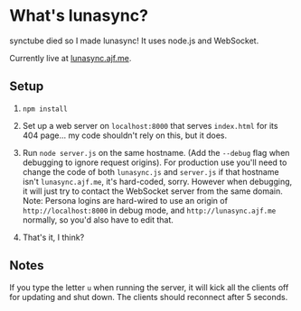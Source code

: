 What's lunasync?
================

synctube died so I made lunasync! It uses node.js and WebSocket.

Currently live at [lunasync.ajf.me](http://lunasync.ajf.me/).

Setup
-----

1. `npm install`

2. Set up a web server on `localhost:8000` that serves `index.html` for its 404 page... my code shouldn't rely on this, but it does.

3. Run `node server.js` on the same hostname. (Add the `--debug` flag when debugging to ignore request origins). For production use you'll need to change the code of both `lunasync.js` and `server.js` if that hostname isn't `lunasync.ajf.me`, it's hard-coded, sorry. However when debugging, it will just try to contact the WebSocket server from the same domain. Note: Persona logins are hard-wired to use an origin of `http://localhost:8000` in debug mode, and `http://lunasync.ajf.me` normally, so you'd also have to edit that.

4. That's it, I think?

Notes
-----

If you type the letter `u` when running the server, it will kick all the clients off for updating and shut down. The clients should reconnect after 5 seconds.
